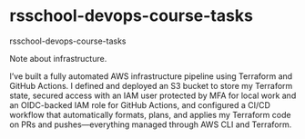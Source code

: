 # rsschool-devops-course-tasks
rsschool-devops-course-tasks

Note about infrastructure.

I’ve built a fully automated AWS infrastructure pipeline using Terraform and GitHub Actions. I defined and deployed an S3 bucket to store my Terraform state, secured access with an IAM user protected by MFA for local work and an OIDC-backed IAM role for GitHub Actions, and configured a CI/CD workflow that automatically formats, plans, and applies my Terraform code on PRs and pushes—everything managed through AWS CLI and Terraform.
